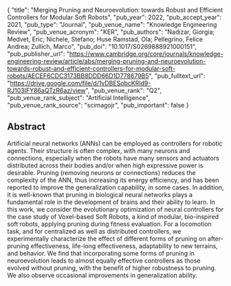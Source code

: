 {
  "title": "Merging Pruning and Neuroevolution: towards Robust and Efficient Controllers for Modular Soft Robots",
  "pub_year": 2022,
  "pub_accept_year": 2021,
  "pub_type": "Journal",
  "pub_venue_name": "Knowledge Engineering Review",
  "pub_venue_acronym": "KER",
  "pub_authors": "Nadizar, Giorgia; Medvet, Eric; Nichele, Stefano; Huse Ramstad, Ola; Pellegrino, Felice Andrea; Zullich, Marco",
  "pub_doi": "10.1017/S0269888921000151",
  "pub_publisher_url": "https://www.cambridge.org/core/journals/knowledge-engineering-review/article/abs/merging-pruning-and-neuroevolution-towards-robust-and-efficient-controllers-for-modular-soft-robots/AECEF6CDC3173BB8DDD66D1D778679B5",
  "pub_fulltext_url": "https://drive.google.com/file/d/1vDBESobcKRld9-RJ103IFY86aQTzR6az/view",
  "pub_venue_rank": "Q2",
  "pub_venue_rank_subject": "Artificial Intelligence",
  "pub_venue_rank_source": "scimagojr",
  "pub_important": false
}

## Abstract
Artificial neural networks (ANNs) can be employed as controllers for robotic agents. Their structure is often complex, with many neurons and connections, especially when the robots have many sensors and actuators distributed across their bodies and/or when high expressive power is desirable. Pruning (removing neurons or connections) reduces the complexity of the ANN, thus increasing its energy efficiency, and has been reported to improve the generalization capability, in some cases. In addition, it is well-known that pruning in biological neural networks plays a fundamental role in the development of brains and their ability to learn. In this work, we consider the evolutionary optimization of neural controllers for the case study of Voxel-based Soft Robots, a kind of modular, bio-inspired soft robots, applying pruning during fitness evaluation. For a locomotion task, and for centralized as well as distributed controllers, we experimentally characterize the effect of different forms of pruning on after-pruning effectiveness, life-long effectiveness, adaptability to new terrains, and behavior. We find that incorporating some forms of pruning in neuroevolution leads to almost equally effective controllers as those evolved without pruning, with the benefit of higher robustness to pruning. We also observe occasional improvements in generalization ability.
